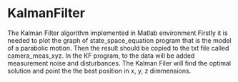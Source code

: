 # KalmanFilter
The Kalman Filter algorithm implemented in Matlab environment
Firstly it is needed to plot the graph of state_space_equation program that is the model of a parabolic motion.
Then the result should be copied to the txt file called camera_meas_xyz. In the KF program, to the data will be added measurement noise
and disturbances. The Kalman Filer will find the optimal solution and point the the best position in x, y, z dimmensions.
